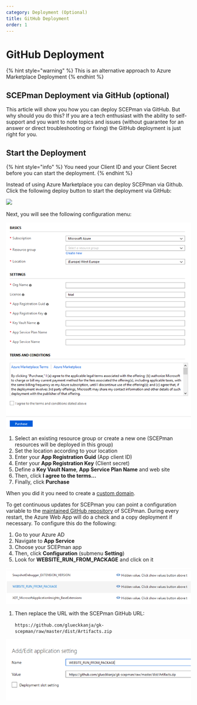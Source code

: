 ```yaml
---
category: Deployment (Optional)
title: GitHub Deployment
order: 1
---
```


# GitHub Deployment

{% hint style="warning" %}
This is an alternative approach to Azure Marketplace Deployment
{% endhint %}

## SCEPman Deployment via GitHub \(optional\)

This article will show you how you can deploy SCEPman via GitHub. But why should you do this? If you are a tech enthusiast with the ability to self-support and you want to note topics and issues \(without guarantee for an answer or direct troubleshooting or fixing\) the GitHub deployment is just right for you.

## Start the Deployment

{% hint style="info" %}
You need your Client ID and your Client Secret before you can start the deployment.
{% endhint %}

Instead of using Azure Marketplace you can deploy SCEPman via Github. Click the following deploy button to start the deployment via GitHub:

[![](http://azuredeploy.net/deploybutton.png)](https://portal.azure.com/#create/Microsoft.Template/uri/https%3A%2F%2Fraw.githubusercontent.com%2Fglueckkanja%2Fgk-scepman%2Fmaster%2Fazuredeploy.json)

Next, you will see the following configuration menu:

![](../.gitbook/assets/scepman_optional1%20%281%29.png)

1. Select an existing resource group or create a new one \(SCEPman resources will be deployed in this group\)
2. Set the location according to your location
3. Enter your **App Registration Guid** \(App client ID\)
4. Enter your **App Registration Key** \(Client secret\)
5. Define a **Key Vault Name**, **App Service Plan Name** and web site
6. Then, click **I agree to the terms...**
7. Finally, click **Purchase**

When you did it you need to create a [custom domain](03_customdomain.md).

To get continuous updates for SCEPman you can point a configuration variable to the [maintained GitHub repository](https://github.com/glueckkanja/gk-scepman) of SCEPman. During every restart, the Azure Web App will do a check and a copy deployment if necessary. To configure this do the following:

1. Go to your Azure AD
2. Navigate to **App Service**
3. Choose your SCEPman app
4. Then, click **Configuration** \(submenu **Setting**\)
5. Look for **WEBSITE\_RUN\_FROM\_PACKAGE** and click on it

![](../.gitbook/assets/scepman_optional2%20%281%29.png)

1. Then replace the URL with the SCEPman GitHub URL:   

   `https://github.com/glueckkanja/gk-scepman/raw/master/dist/Artifacts.zip`

![](../.gitbook/assets/scepman_optional3%20%281%29.png)

